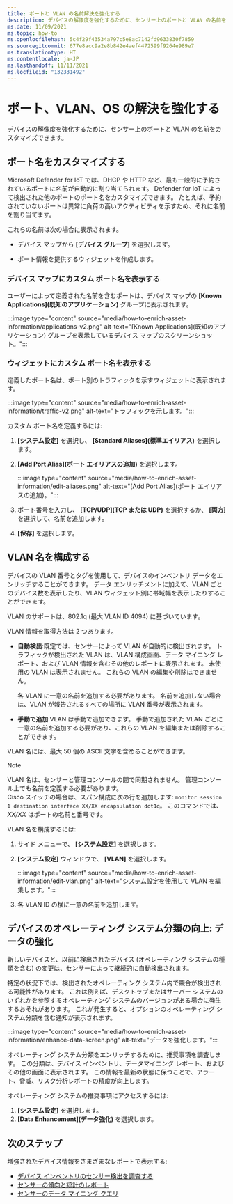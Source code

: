 ```yaml
---
title: ポートと VLAN の名前解決を強化する
description: デバイスの解像度を強化するために、センサー上のポートと VLAN の名前をカスタマイズします。
ms.date: 11/09/2021
ms.topic: how-to
ms.openlocfilehash: 5c4f29f43534a797c5e8ac7142fd9633830f7859
ms.sourcegitcommit: 677e8acc9a2e8b842e4aef4472599f9264e989e7
ms.translationtype: HT
ms.contentlocale: ja-JP
ms.lasthandoff: 11/11/2021
ms.locfileid: "132331492"
---
```

# <a name="enhance-port-vlan-and-os-resolution"></a>ポート、VLAN、OS の解決を強化する

デバイスの解像度を強化するために、センサー上のポートと VLAN の名前をカスタマイズできます。

## <a name="customize-port-names"></a>ポート名をカスタマイズする

Microsoft Defender for IoT では、DHCP や HTTP など、最も一般的に予約されているポートに名前が自動的に割り当てられます。 Defender for IoT によって検出された他のポートのポート名をカスタマイズできます。 たとえば、予約されていないポートは異常に負荷の高いアクティビティを示すため、それに名前を割り当てます。

これらの名前は次の場合に表示されます。

  - デバイス マップから **[デバイス グループ]** を選択します。

  - ポート情報を提供するウィジェットを作成します。

### <a name="view-custom-port-names-in-the-device-map"></a>デバイス マップにカスタム ポート名を表示する

ユーザーによって定義された名前を含むポートは、デバイス マップの **[Known Applications]\(既知のアプリケーション\)** グループに表示されます。

:::image type="content" source="media/how-to-enrich-asset-information/applications-v2.png" alt-text="[Known Applications]\(既知のアプリケーション\) グループを表示しているデバイス マップのスクリーンショット。":::

### <a name="view-custom-port-names-in-widgets"></a>ウィジェットにカスタム ポート名を表示する

定義したポート名は、ポート別のトラフィックを示すウィジェットに表示されます。

:::image type="content" source="media/how-to-enrich-asset-information/traffic-v2.png" alt-text="トラフィックを示します。":::

カスタム ポート名を定義するには:

1. **[システム設定]** を選択し、 **[Standard Aliases]\(標準エイリアス\)** を選択します。

2. **[Add Port Alias]\(ポート エイリアスの追加\)** を選択します。

    :::image type="content" source="media/how-to-enrich-asset-information/edit-aliases.png" alt-text="[Add Port Alias]\(ポート エイリアスの追加\)。":::

3. ポート番号を入力し、 **[TCP/UDP]\(TCP または UDP\)** を選択するか、 **[両方]** を選択して、名前を追加します。

4. **[保存]** を選択します。

## <a name="configure-vlan-names"></a>VLAN 名を構成する

デバイスの VLAN 番号とタグを使用して、デバイスのインベントリ データをエンリッチすることができます。 データ エンリッチメントに加えて、VLAN ごとのデバイス数を表示したり、VLAN ウィジェット別に帯域幅を表示したりすることができます。

VLAN のサポートは、802.1q (最大 VLAN ID 4094) に基づいています。

VLAN 情報を取得方法は 2 つあります。

- **自動検出**:既定では、センサーによって VLAN が自動的に検出されます。 トラフィックが検出された VLAN は、VLAN 構成画面、データ マイニング レポート、および VLAN 情報を含むその他のレポートに表示されます。 未使用の VLAN は表示されません。 これらの VLAN の編集や削除はできません。 

  各 VLAN に一意の名前を追加する必要があります。 名前を追加しない場合は、VLAN が報告されるすべての場所に VLAN 番号が表示されます。

- **手動で追加**:VLAN は手動で追加できます。 手動で追加された VLAN ごとに一意の名前を追加する必要があり、これらの VLAN を編集または削除することができます。

VLAN 名には、最大 50 個の ASCII 文字を含めることができます。

> [!NOTE]
> VLAN 名は、センサーと管理コンソールの間で同期されません。 管理コンソール上でも名前を定義する必要があります。  
Cisco スイッチの場合は、スパン構成に次の行を追加します: `monitor session 1 destination interface XX/XX encapsulation dot1q`。 このコマンドでは、*XX/XX* はポートの名前と番号です。

VLAN 名を構成するには:

1. サイド メニューで、 **[システム設定]** を選択します。

2. **[システム設定]** ウィンドウで、 **[VLAN]** を選択します。

    :::image type="content" source="media/how-to-enrich-asset-information/edit-vlan.png" alt-text="システム設定を使用して VLAN を編集します。":::

3. 各 VLAN ID の横に一意の名前を追加します。

## <a name="improve-device-operating-system-classification-data-enhancement"></a>デバイスのオペレーティング システム分類の向上: データの強化

新しいデバイスと、以前に検出されたデバイス (オペレーティング システムの種類を含む) の変更は、センサーによって継続的に自動検出されます。

特定の状況下では、検出されたオペレーティング システム内で競合が検出される可能性があります。 これは例えば、デスクトップまたはサーバー システムのいずれかを参照するオペレーティング システムのバージョンがある場合に発生するおそれがあります。 これが発生すると、オプションのオペレーティング システム分類を含む通知が表示されます。

:::image type="content" source="media/how-to-enrich-asset-information/enhance-data-screen.png" alt-text="データを強化します。":::

オペレーティング システム分類をエンリッチするために、推奨事項を調査します。 この分類は、デバイス インベントリ、データマイニング レポート、およびその他の画面に表示されます。 この情報を最新の状態に保つことで、アラート、脅威、リスク分析レポートの精度が向上します。

オペレーティング システムの推奨事項にアクセスするには:

1. **[システム設定]** を選択します。
1. **[Data Enhancement]\(データ強化\)** を選択します。

## <a name="next-steps"></a>次のステップ

増強されたデバイス情報をさまざまなレポートで表示する:

- [デバイス インベントリのセンサー検出を調査する](how-to-investigate-sensor-detections-in-a-device-inventory.md)
- [センサーの傾向と統計のレポート](how-to-create-trends-and-statistics-reports.md)
- [センサーのデータ マイニング クエリ](how-to-create-data-mining-queries.md)
